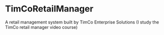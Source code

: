 # TimCoRetailManager
A retail management system built by TimCo Enterprise  Solutions
(I study the TimCo retail manager video course)
